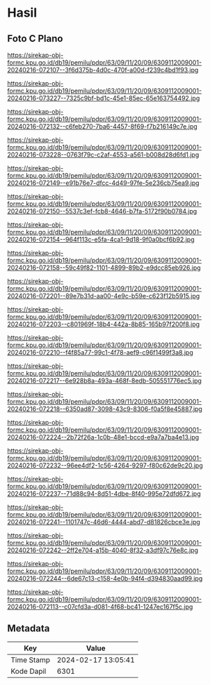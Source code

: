 # Hasil

## Foto C Plano

https://sirekap-obj-formc.kpu.go.id/db19/pemilu/pdpr/63/09/11/20/09/6309112009001-20240216-072107--3f6d375b-4d0c-470f-a00d-f239c4bd1f93.jpg

https://sirekap-obj-formc.kpu.go.id/db19/pemilu/pdpr/63/09/11/20/09/6309112009001-20240216-073227--7325c9bf-bd1c-45e1-85ec-65e163754492.jpg

https://sirekap-obj-formc.kpu.go.id/db19/pemilu/pdpr/63/09/11/20/09/6309112009001-20240216-072132--c6feb270-7ba6-4457-8f69-f7b216149c7e.jpg

https://sirekap-obj-formc.kpu.go.id/db19/pemilu/pdpr/63/09/11/20/09/6309112009001-20240216-073228--0763f79c-c2af-4553-a561-b008d28d6fd1.jpg

https://sirekap-obj-formc.kpu.go.id/db19/pemilu/pdpr/63/09/11/20/09/6309112009001-20240216-072149--e91b76e7-dfcc-4d49-97fe-5e236cb75ea9.jpg

https://sirekap-obj-formc.kpu.go.id/db19/pemilu/pdpr/63/09/11/20/09/6309112009001-20240216-072150--5537c3ef-fcb8-4646-b7fa-5172f90b0784.jpg

https://sirekap-obj-formc.kpu.go.id/db19/pemilu/pdpr/63/09/11/20/09/6309112009001-20240216-072154--964f113c-e5fa-4ca1-9d18-9f0a0bcf6b92.jpg

https://sirekap-obj-formc.kpu.go.id/db19/pemilu/pdpr/63/09/11/20/09/6309112009001-20240216-072158--59c49f82-1101-4899-89b2-e9dcc85eb926.jpg

https://sirekap-obj-formc.kpu.go.id/db19/pemilu/pdpr/63/09/11/20/09/6309112009001-20240216-072201--89e7b31d-aa00-4e9c-b59e-c623f12b5915.jpg

https://sirekap-obj-formc.kpu.go.id/db19/pemilu/pdpr/63/09/11/20/09/6309112009001-20240216-072203--c801969f-18b4-442a-8b85-165b97f200f8.jpg

https://sirekap-obj-formc.kpu.go.id/db19/pemilu/pdpr/63/09/11/20/09/6309112009001-20240216-072210--f4f85a77-99c1-4f78-aef9-c96f1499f3a8.jpg

https://sirekap-obj-formc.kpu.go.id/db19/pemilu/pdpr/63/09/11/20/09/6309112009001-20240216-072217--6e928b8a-493a-468f-8edb-505551776ec5.jpg

https://sirekap-obj-formc.kpu.go.id/db19/pemilu/pdpr/63/09/11/20/09/6309112009001-20240216-072218--6350ad87-3098-43c9-8306-f0a5f8e45887.jpg

https://sirekap-obj-formc.kpu.go.id/db19/pemilu/pdpr/63/09/11/20/09/6309112009001-20240216-072224--2b72f26a-1c0b-48e1-bccd-e9a7a7ba4e13.jpg

https://sirekap-obj-formc.kpu.go.id/db19/pemilu/pdpr/63/09/11/20/09/6309112009001-20240216-072232--96ee4df2-1c56-4264-9297-f80c62de9c20.jpg

https://sirekap-obj-formc.kpu.go.id/db19/pemilu/pdpr/63/09/11/20/09/6309112009001-20240216-072237--71d88c94-8d51-4dbe-8f40-995e72dfd672.jpg

https://sirekap-obj-formc.kpu.go.id/db19/pemilu/pdpr/63/09/11/20/09/6309112009001-20240216-072241--1101747c-46d6-4444-abd7-d81826cbce3e.jpg

https://sirekap-obj-formc.kpu.go.id/db19/pemilu/pdpr/63/09/11/20/09/6309112009001-20240216-072242--2ff2e704-a15b-4040-8f32-a3df97c76e8c.jpg

https://sirekap-obj-formc.kpu.go.id/db19/pemilu/pdpr/63/09/11/20/09/6309112009001-20240216-072244--6de67c13-c158-4e0b-94f4-d394830aad99.jpg

https://sirekap-obj-formc.kpu.go.id/db19/pemilu/pdpr/63/09/11/20/09/6309112009001-20240216-072113--c07cfd3a-d081-4f68-bc41-1247ec167f5c.jpg


## Metadata

| Key        | Value               |
| ---------- | ------------------- |
| Time Stamp | 2024-02-17 13:05:41 |
| Kode Dapil | 6301                |



